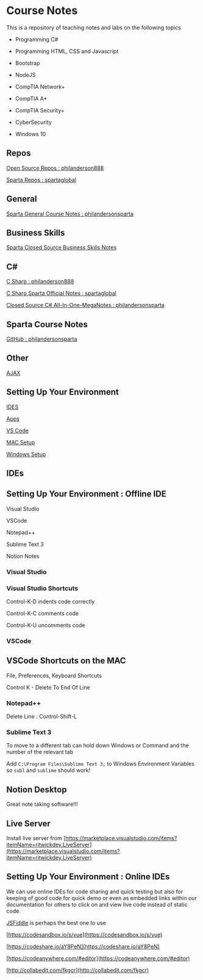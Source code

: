 # Course Notes

This is a repository of teaching notes and labs on the following topics 

* Programming C#

* Programming HTML, CSS and Javascript

* Bootstrap

* NodeJS

* CompTIA Network+

* CompTIA A*

* CompTIA Security+

* CyberSecurity

* Windows 10

## Repos

[Open Source Repos : philanderson888](https://github.com/philanderson888?tab=repositories)

[Sparta Repos : spartaglobal](https://github.com/spartaglobal)

## General

[Sparta General Course Notes : philandersonsparta](https://github.com/philandersonsparta/notes/blob/master/README.md)

## Business Skills

[Sparta Closed Source Business Skills Notes](https://github.com/philandersonsparta/notes/blob/master/Sparta-General-Course-Notes.md#week-1---business-skills)

## C# #

[C Sharp : philanderson888](https://github.com/philanderson888/c-sharp#c-net-visual-studio-vscore)

[C Sharp Sparta Official Notes : spartaglobal](https://github.com/spartaglobal/NewCSharpCurriculum/tree/dev)

[Closed Source C# All-In-One-MegaNotes : philandersonsparta](https://github.com/philandersonsparta/notes/blob/master/C-Sharp-All-In-One-Notes.md)

## Sparta Course Notes

[GitHub : philandersonsparta](https://github.com/philandersonsparta/notes/blob/master/GitHub.md)

## Other

[AJAX](AJAX.md)

## Setting Up Your Environment 

[IDES](#ides)

[Apps](#apps)

[VS Code](#vscode)

[MAC Setup](#mac-setup)

[Windows Setup](#windows-setup)

## IDEs

## Setting Up Your Environment : Offline IDE

Visual Studio

VSCode

Notepad++

Sublime Text 3

Notion Notes

### Visual Studio

### Visual Studio Shortcuts

Control-K-D indents code correctly

Control-K-C comments code

Control-K-U uncomments code

### VSCode

## VSCode Shortcuts on the MAC

File, Preferences, Keyboard Shortcuts

Control K - Delete To End Of Line

### Notepad++

Delete Line : Control-Shift-L 

### Sublime Text 3

To move to a different tab can hold down Windows or Command and the number of the relevant tab

Add `C:\Program Files\Sublime Text 3;` to Windows Environment Variables so `subl` and `sublime` should work!

## Notion Desktop

Great note taking software!!!

## Live Server

Install live server from [https://marketplace.visualstudio.com/items?itemName=ritwickdey.LiveServer](https://marketplace.visualstudio.com/items?itemName=ritwickdey.LiveServer)

## Setting Up Your Environment : Online IDEs

We can use online IDEs for code sharing and quick testing but also for keeping of good code for quick demo or even as embedded links within our documentation for others to click on and view live code instead of static code.

[JSFiddle](https://jsfiddle.net/) is perhaps the best one to use

[https://codesandbox.io/s/vue](https://codesandbox.io/s/vue)

[https://codeshare.io/aY8PeN](https://codeshare.io/aY8PeN)

[https://codeanywhere.com/#editor](https://codeanywhere.com/#editor)

[http://collabedit.com/fkgcr](http://collabedit.com/fkgcr)

